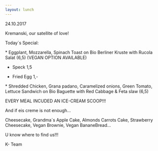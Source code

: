 ```yaml
---
layout: lunch
---
```



24.10.2017

Kremanski, our satellite of love!

Today&acute;s Special:

\* Eggplant, Mozzarella, Spinach Toast on Bio Berliner Kruste with Rucola Salat (6,5) (VEGAN OPTION AVAILABLE)

+ Speck 1,5

+ Fried Egg 1,-

\* Shredded Chicken, Grana padano, Caramelized onions, Green Tomato, Lettuce Sandwich on Bio Baguette with Red Cabbage & Feta slaw (6,5)

EVERY MEAL INCUDED AN ICE-CREAM SCOOP!!!

And if eis creme is not enough...

Cheesecake, Grandma&acute;s Apple Cake, Almonds Carrots Cake, Strawberry Cheesecake, Vegan Brownie, Vegan BananeBread...

U know where to find us!!!

K- Team